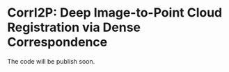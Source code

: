 # CorrI2P: Deep Image-to-Point Cloud Registration via Dense Correspondence
The code will be publish soon.
